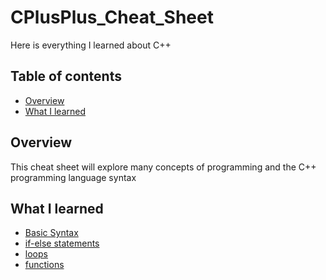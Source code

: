 # CPlusPlus_Cheat_Sheet
Here is everything I learned about C++
## Table of contents

-   [Overview](#overview)
-   [What I learned](#what-i-learned)

## Overview
This cheat sheet will explore many concepts of programming and the C++ programming language syntax

## What I learned
-   [Basic Syntax](https://github.com/Clue355/CPlusPlus_Cheat_Sheet/blob/main/main_content.md#basic-syntax)
-   [if-else statements](https://github.com/Clue355/CPlusPlus_Cheat_Sheet/blob/main/main_content.md#if-else-statement)
-   [loops](https://github.com/Clue355/CPlusPlus_Cheat_Sheet/blob/main/main_content.md#loops)
-   [functions](https://github.com/Clue355/CPlusPlus_Cheat_Sheet/blob/main/main_content.md#functions)
